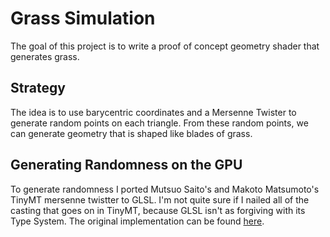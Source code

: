 # Grass Simulation

The goal of this project is to write a proof of concept geometry shader that generates grass.

## Strategy 
The idea is to use barycentric coordinates and a Mersenne Twister to generate random points on each triangle.
From these random points, we can generate geometry that is shaped like blades of grass.

## Generating Randomness on the GPU
To generate randomness I ported Mutsuo Saito's and Makoto Matsumoto's TinyMT mersenne twistter to GLSL.
I'm not quite sure if I nailed all of the casting that goes on in TinyMT, because GLSL isn't as forgiving with its Type System.
The original implementation can be found [here](http://www.math.sci.hiroshima-u.ac.jp/~%20m-mat/MT/TINYMT/index.html).